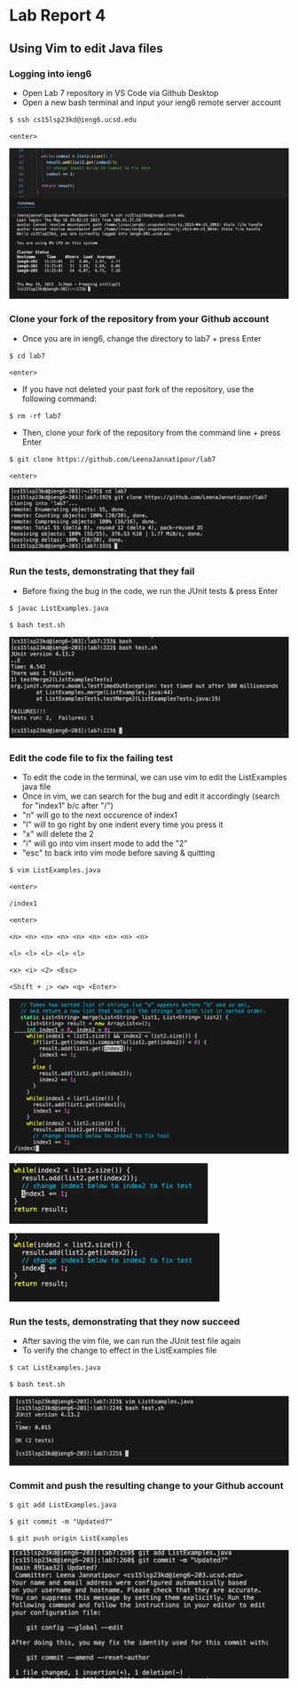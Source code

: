 # Lab Report 4
## Using Vim to edit Java files
### Logging into ieng6
- Open Lab 7 repository in VS Code via Github Desktop
- Open a new bash terminal and input your ieng6 remote server account
```
$ ssh cs15lsp23kd@ieng6.ucsd.edu
```

```
<enter>
```
![ssh remote server Login](lab7sshlogin.png)

### Clone your fork of the repository from your Github account
- Once you are in ieng6, change the directory to lab7 + press Enter
```
$ cd lab7
```

```
<enter>
```

- If you have not deleted your past fork of the repository, use the following command:
```
$ rm -rf lab7
```

- Then, clone your fork of the repository from the command line + press Enter
```
$ git clone https://github.com/LeenaJannatipour/lab7
```

```
<enter>
```
![Clone my fork of the repository from terminal](lab7gitclone.png)

### Run the tests, demonstrating that they fail
- Before fixing the bug in the code, we run the JUnit tests & press Enter
```
$ javac ListExamples.java
```

```
$ bash test.sh
```
![Running tests with a bug in the code](lab7testfailures.png)

### Edit the code file to fix the failing test
- To edit the code in the terminal, we can use vim to edit the ListExamples java file 
- Once in vim, we can search for the bug and edit it accordingly (search for "index1" b/c after "/")
- "n" will go to the next occurence of index1
- "l" will to go right by one indent every time you press it 
- "x" will delete the 2 
- "i" will go into vim insert mode to add the "2" 
- "esc" to back into vim mode before saving & quitting

```
$ vim ListExamples.java
```

```
<enter>
```

```
/index1
```

```
<enter>
```

```
<n> <n> <n> <n> <n> <n> <n> <n> <n>
```

```
<l> <l> <l> <l> <l>
```

```
<x> <i> <2> <Esc>
```

```
<Shift + ;> <w> <q> <Enter>
```

![After the above input, we can see the ListExamples file in the terminal](lab7vimstep1.png)

![Searching for all occurrences of index1](lab7vimstep2.png)

![After fixing the bug in the merge method](lab7vimfix.png)

### Run the tests, demonstrating that they now succeed
- After saving the vim file, we can run the JUnit test file again
- To verify the change to effect in the ListExamples file
```
$ cat ListExamples.java
```

```
$ bash test.sh
```

![Successful Test Run after fixing bug](lab7testsuccess.png)

### Commit and push the resulting change to your Github account

```
$ git add ListExamples.java
```

```
$ git commit -m "Updated?"
```

```
$ git push origin ListExamples
```

![Commit & Push to main with message via bash terminal](lab7addandcommit.png)


